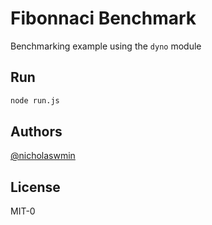 # Fibonnaci Benchmark

Benchmarking example using the `dyno` module

## Run 

```bash 
node run.js
```

## Authors

[@nicholaswmin](https://github.com/nicholaswmin)

## License 

MIT-0
